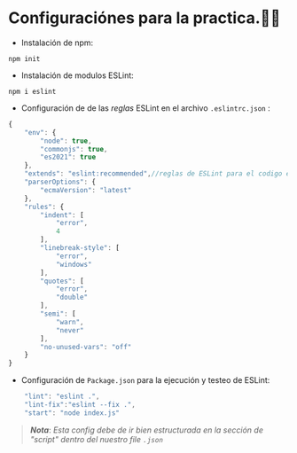 # Configuraciónes para la practica.🧑‍💻

- Instalación de npm:
```` 
npm init 
````

- Instalación de modulos ESLint:

````
npm i eslint
````

- Configuración de de las *reglas* ESLint en el archivo `.eslintrc.json` :

````javascript
{
    "env": {
        "node": true,
        "commonjs": true,
        "es2021": true
    },
    "extends": "eslint:recommended",//reglas de ESLint para el codigo externa  a esta configuiracion
    "parserOptions": {
        "ecmaVersion": "latest"
    },
    "rules": {
        "indent": [
            "error",
            4
        ],
        "linebreak-style": [
            "error",
            "windows"
        ],
        "quotes": [
            "error",
            "double"
        ],
        "semi": [
            "warn",
            "never"
        ],
        "no-unused-vars": "off"
    }
}
````

- Configuración de `Package.json` para la ejecución y testeo de ESLint:

````javascript
    "lint": "eslint .",
    "lint-fix":"eslint --fix .",
    "start": "node index.js"
````

> _**Nota**_: _Esta config debe de ir bien estructurada en la sección de "script" dentro del nuestro file `.json`_
